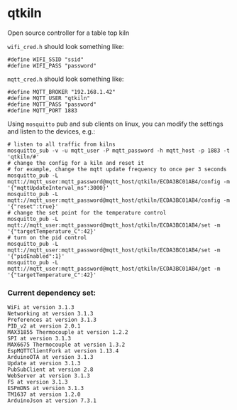 # qtkiln
Open source controller for a table top kiln


`wifi_cred.h` should look something like:
```
#define WIFI_SSID "ssid"
#define WIFI_PASS "password"
```

`mqtt_cred.h` should look something like:
```
#define MQTT_BROKER "192.168.1.42"
#define MQTT_USER "qtkiln"
#define MQTT_PASS "password"
#define MQTT_PORT 1883
```

Using `mosquitto` pub and sub clients on linux, you can modify the settings and listen to the devices, e.g.:
```
# listen to all traffic from kilns
mosquitto_sub -v -u mqtt_user -P mqtt_password -h mqtt_host -p 1883 -t 'qtkiln/#'
# change the config for a kiln and reset it
# for example, change the mqtt update frequency to once per 3 seconds
mosquitto_pub -L mqtt://mqtt_user:mqtt_password@mqtt_host/qtkiln/ECDA3BC01AB4/config -m '{"mqttUpdateInterval_ms":3000}'
mosquitto_pub -L mqtt://mqtt_user:mqtt_password@mqtt_host/qtkiln/ECDA3BC01AB4/config -m '{"reset":true}'
# change the set point for the temperature control
mosquitto_pub -L mqtt://mqtt_user:mqtt_password@mqtt_host/qtkiln/ECDA3BC01AB4/set -m '{"targetTemperature_C":42}'
# turn on the pid control
mosquitto_pub -L mqtt://mqtt_user:mqtt_password@mqtt_host/qtkiln/ECDA3BC01AB4/set -m '{"pidEnabled":1}'
mosquitto_pub -L mqtt://mqtt_user:mqtt_password@mqtt_host/qtkiln/ECDA3BC01AB4/get -m '{"targetTemperature_C":42}'
```

### Current dependency set:
```
WiFi at version 3.1.3
Networking at version 3.1.3
Preferences at version 3.1.3
PID_v2 at version 2.0.1
MAX31855 Thermocouple at version 1.2.2
SPI at version 3.1.3
MAX6675 Thermocouple at version 1.3.2
EspMQTTClientFork at version 1.13.4
ArduinoOTA at version 3.1.3
Update at version 3.1.3
PubSubClient at version 2.8
WebServer at version 3.1.3
FS at version 3.1.3
ESPmDNS at version 3.1.3
TM1637 at version 1.2.0
ArduinoJson at version 7.3.1
```
